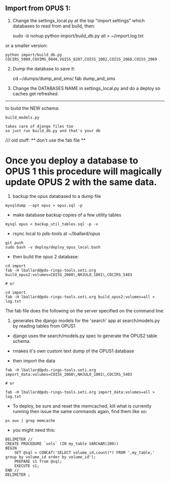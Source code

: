 ## Import from OPUS 1: 

1. Change the settings_local.py at the top "import settings" which databases to read from and build, then: 

	sudo -b nohup python import/build_db.py all > ~/import.log.txt 

or a smaller version: 

    python import/build_db.py COCIRS_5909,COVIMS_0040,VGISS_8207,COISS_1002,COISS_2068,COISS_2069


2. Dump the database to save it: 
		
	cd ~/dumps/dump_and_sms/
	fab  dump_and_sms	
	

3. Change the DATABASES NAME in settings_local.py and do a deploy so caches get refreshed. 
 

---------------------------------------------
to build the NEW schema: 

	build_models.py

	takes care of django files too
	so just run build_db.py and that's your db


/// old stuff: ** don't use the fab file **


# Once you deploy a database to OPUS 1 this procedure will magically update OPUS 2 with the same data.

1. backup the opus databased to a dump file

```
mysqldump --opt opus > opus.sql -p
```

- make database backup copies of a few utility tables

```
mysql opus < backup_util_tables.sql -p -v
```

- rsync local to pds-tools at ~/lballard/opus

```
git push
sudo bash -v deploy/deploy_opus_local.bash
```

- then build the opus 2 database:

```
cd import
fab -H lballard@pds-rings-tools.seti.org build_opus2:volumes=COISS_2060\,NHJULO_1001\,COCIRS_5403

# or

cd import
fab -H lballard@pds-rings-tools.seti.org build_opus2:volumes=all > log.txt

```
The fab file does the following on the server specified on the command line:

1.  generates the django models for the 'search' app at search/models.py by reading tables from OPUS1

-  django uses the search/models.py spec to generate the OPUS2 table schema.

-  rmakes it's own custom text dump of the OPUS1 database



- then import the data

```
fab -H lballard@pds-rings-tools.seti.org import_data:volumes=COISS_2060\,NHJULO_1001\,COCIRS_5403

# or

fab -H lballard@pds-rings-tools.seti.org import_data:volumes=all > log.txt

```



- To deploy, be sure and reset the memcached, kill what is currently running then issue the same commands again, find them like so:

```
ps aux | grep memcache
```

- you might need this:


```
DELIMITER //
CREATE PROCEDURE `vols` (IN my_table VARCHAR(200))
BEGIN
    SET @sql = CONCAT('SELECT volume_id,count(*) FROM ',my_table,' group by volume_id order by volume_id');
    PREPARE s1 from @sql;
    EXECUTE s1;
END //
DELIMITER ;
```

